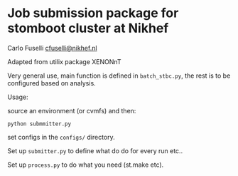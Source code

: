 # Job submission package for stomboot cluster at Nikhef

Carlo Fuselli
cfuselli@nikhef.nl


Adapted from utilix package XENONnT

Very general use, main function is defined in `batch_stbc.py`, the rest is to be configured based on analysis. 

Usage: 

source an environment (or cvmfs) and then: 

`python submmitter.py`


set configs in the `configs/` directory.



Set up `submitter.py` to define what do do for every run etc.. 

Set up `process.py` to do what you need (st.make etc). 
